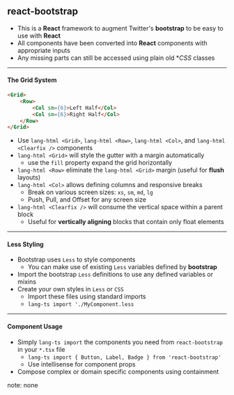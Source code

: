 ##  react-bootstrap

* This is a **React** framework to augment Twitter's **bootstrap** to be easy to use with **React**
* All components have been converted into **React** components with appropriate inputs
* Any missing parts can still be accessed using plain old **CSS* classes

---

#### The Grid System

```html
<Grid>
    <Row>
        <Col sm={6}>Left Half</Col>
        <Col sm={6}>Right Half</Col>
    </Row>
</Grid>
```

* Use `lang-html <Grid>`, `lang-html <Row>`, `lang-html <Col>`, and `lang-html <Clearfix />` components
* `lang-html <Grid>` will style the gutter with a margin automatically
    * use the `fill` property expand the grid horizontally
* `lang-html <Row>` eliminate the `lang-html <Grid>` margin (useful for **flush** layouts)
* `lang-html <Col>` allows defining columns and responsive breaks
    * Break on various screen sizes: `xs`, `sm`, `md`, `lg`
    * Push, Pull, and Offset for any screen size
* `lang-html <Clearfix />` will consume the vertical space within a parent block
    * Useful for **vertically aligning** blocks that contain only float elements

---

#### Less Styling

* Bootstrap uses `Less` to style components
    * You can make use of existing `Less` variables defined by **bootstrap**
* Import the bootstrap `Less` definitions to use any defined variables or mixins
* Create your own styles in `Less` or `CSS`
    * Import these files using standard imports
    * `lang-ts import './MyComponent.less`

---

#### Component Usage

* Simply `lang-ts import` the components you need from `react-bootstrap` in your `*.tsx` file
    * `lang-ts import { Button, Label, Badge } from 'react-bootstrap'`
    * Use intellisense for component props
* Compose complex or domain specific components using containment

note:
    none
